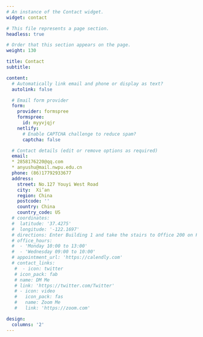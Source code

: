 ```yaml
---
# An instance of the Contact widget.
widget: contact

# This file represents a page section.
headless: true

# Order that this section appears on the page.
weight: 130

title: Contact
subtitle:

content:
  # Automatically link email and phone or display as text?
  autolink: false

  # Email form provider
  form:
    provider: formspree
    formspree:
      id: myyvjqjr
    netlify:
      # Enable CAPTCHA challenge to reduce spam?
      captcha: false

  # Contact details (edit or remove options as required)
  email: 
  * 2858176220@qq.com   
  * anyushu@mail.nwpu.edu.cn 
  phone: (86)17792933677
  address:
    street: No.127 Youyi West Road
    city:  Xi’an
    region: China
    postcode: ''
    country: China
    country_code: US
  # coordinates:
  #  latitude: '37.4275'
  #  longitude: '-122.1697'
  # directions: Enter Building 1 and take the stairs to Office 200 on Floor 2
  # office_hours:
  #  - 'Monday 10:00 to 13:00'
  #  - 'Wednesday 09:00 to 10:00'
  # appointment_url: 'https://calendly.com'
  # contact_links:
   #  - icon: twitter
   # icon_pack: fab
   # name: DM Me
   # link: 'https://twitter.com/Twitter'
   # - icon: video
   #   icon_pack: fas
   #   name: Zoom Me
   #   link: 'https://zoom.com'

design:
  columns: '2'
---
```

